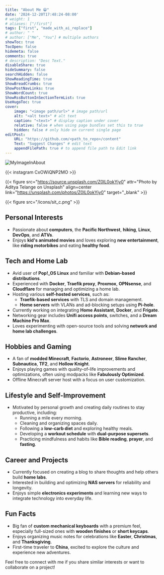 ```yaml
---
title: "About Me 😁"
date: '2024-12-20T17:48:24-08:00'
# weight: 1
# aliases: ["/first"]
tags: ["first", "made_with_ai_replace"]
# author: " "
# author: ["Me", "You"] # multiple authors
showToc: true
TocOpen: false
hidemeta: false
comments: true
# description: "Desc Text."
disableShare: true
hideSummary: false
searchHidden: false
ShowReadingTime: true
ShowBreadCrumbs: true
ShowPostNavLinks: true
ShowWordCount: true
ShowRssButtonInSectionTermList: true
UseHugoToc: true
cover:
    image: "<image path/url>" # image path/url
    alt: "<alt text>" # alt text
    caption: "<text>" # display caption under cover
    relative: false # when using page bundles set this to true
    hidden: false # only hide on current single page
editPost:
    URL: "https://github.com/<path_to_repo>/content"
    Text: "Suggest Changes" # edit text
    appendFilePath: true # to append file path to Edit link
---
```


![MyImageInAbout](icons/sit_c.png)

{{< instagram CxOWiQNP2MO >}}

{{< figure src="https://source.unsplash.com/Z0lL0okYjy0" attr="Photo by Aditya Telange on Unsplash" align=center link="https://unsplash.com/photos/Z0lL0okYjy0" target="_blank" >}}

{{< figure src="/icons/sit_c.png"  >}}

## Personal Interests
- Passionate about **computers**, the **Pacific Northwest**, **hiking**, **Linux**, **DevOps**, and **ATVs**.
- Enjoys **kid's animated movies** and loves exploring **new entertainment**, like **riding motorbikes** and eating **healthy food**.

## Tech and Home Lab
- Avid user of **Pop!_OS Linux** and familiar with **Debian-based distributions**.
- Experienced with **Docker**, **Traefik proxy**, **Proxmox**, **OPNsense**, and **Cloudflare** for managing and optimizing a home lab.
- Hosting various **self-hosted services**, such as:
  - **Traefik-based services** with TLS and domain management.
  - **Home servers** with VLANs and ad-blocking setups using **Pi-hole**.
- Currently working on integrating **Home Assistant**, **Docker**, and **Frigate**.
- Networking gear includes **Unifi access points**, switches, and a **Dream Machine Pro Max**.
- Loves experimenting with open-source tools and solving **network and home lab challenges**.

## Hobbies and Gaming
- A fan of **modded Minecraft**, **Factorio**, **Astroneer**, **Slime Rancher**, **Subnautica**, **TF2**, and **Hollow Knight**.
- Enjoys playing games with quality-of-life improvements and optimizations, often using modpacks like **Fabulously Optimized**.
- Offline Minecraft server host with a focus on user customization.

## Lifestyle and Self-Improvement
- Motivated by personal growth and creating daily routines to stay productive, including:
  - Running a mile every morning.
  - Cleaning and organizing spaces daily.
  - Following a **low-carb diet** and exploring healthy meals.
  - Developing a **workout schedule** with **dual-purpose supersets**.
  - Practicing mindfulness and habits like **Bible reading**, **prayer**, and **fasting**.

## Career and Projects
- Currently focused on creating a blog to share thoughts and help others build **home labs**.
- Interested in building and optimizing **NAS servers** for reliability and longevity.
- Enjoys simple **electronics experiments** and learning new ways to integrate technology into everyday life.

## Fun Facts
- Big fan of **custom mechanical keyboards** with a premium feel, especially full-sized ones with **wooden finishes** or **short keycaps**.
- Enjoys organizing music notes for celebrations like **Easter**, **Christmas**, and **Thanksgiving**.
- First-time traveler to **China**, excited to explore the culture and experience new adventures.

Feel free to connect with me if you share similar interests or want to collaborate on a project!
